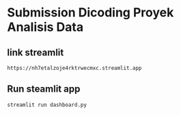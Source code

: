 # Submission Dicoding Proyek Analisis Data

## link streamlit
```
https://nh7etalzoje4rktrwecmxc.streamlit.app
```



## Run steamlit app
```
streamlit run dashboard.py
```
